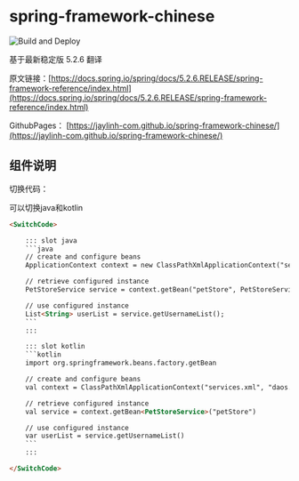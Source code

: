 # spring-framework-chinese

![Build and Deploy](https://github.com/jaylinh-com/spring-framework-chinese/workflows/Build%20and%20Deploy/badge.svg)


基于最新稳定版 5.2.6 翻译


原文链接：[https://docs.spring.io/spring/docs/5.2.6.RELEASE/spring-framework-reference/index.html](https://docs.spring.io/spring/docs/5.2.6.RELEASE/spring-framework-reference/index.html)

GithubPages： [https://jaylinh-com.github.io/spring-framework-chinese/](https://jaylinh-com.github.io/spring-framework-chinese/)

## 组件说明

切换代码：

可以切换java和kotlin

```html
<SwitchCode>

    ::: slot java
    ```java
    // create and configure beans
    ApplicationContext context = new ClassPathXmlApplicationContext("services.xml", "daos.xml");

    // retrieve configured instance
    PetStoreService service = context.getBean("petStore", PetStoreService.class);

    // use configured instance
    List<String> userList = service.getUsernameList();
    ```
    :::

    ::: slot kotlin
    ```kotlin
    import org.springframework.beans.factory.getBean

    // create and configure beans
    val context = ClassPathXmlApplicationContext("services.xml", "daos.xml")

    // retrieve configured instance
    val service = context.getBean<PetStoreService>("petStore")

    // use configured instance
    var userList = service.getUsernameList()
    ```
    :::

</SwitchCode>
```
